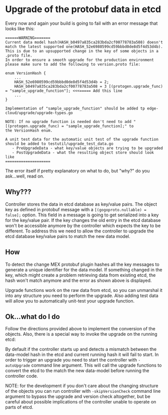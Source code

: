 # Upgrade of the protobuf data in etcd

Every now and again your build is going to fail with an error message that looks like this:

```
======WARNING=======
Current data model hash(HASH_b0497a835ca283bda2cf00778783a508) doesn't match the latest supported one(HASH_52e6980599cd59bbbd0de8d5f4d53d4b).
This is due to an upsupported change in the key of some objects in a .proto file.
In order to ensure a smooth upgrade for the production environment please make sure to add the following to version.proto file:

enum VersionHash {
	...
	HASH_52e6980599cd59bbbd0de8d5f4d53d4b = 2;
	HASH_b0497a835ca283bda2cf00778783a508 = 3 [(protogen.upgrade_func) = "sample_upgrade_function"]; <<<===== Add this line
	...
}

Implementation of "sample_upgrade_function" should be added tp edge-cloud/upgrade/upgrade-types.go

NOTE: If no upgrade function is needed don't need to add "[(protogen.upgrade_func) = "sample_upgrade_function];" to
the VersionHash enum.

A unit test data for the automatic unit test of the upgrade function should be added to testutil/upgrade_test_data.go
   - PreUpgradeData - what key/value objects are trying to be upgraded
   - PostUpgradeData - what the resulting object store should look like
====================
```

The error itself if pretty explanatory on what to do, but "why?" do you ask...well, read on.

## Why???

Controller stores the data in etcd database as key/value pairs. The object key as defined in protobuf message with a `[(gogoproto.nullable) = false];` option. This field in a message is going to get serialized into a key for the key/value pair. If the key changes the old entry in the etcd database won't be accessible anymore by the controller which expects the key to be different. To address this we need to allow the controller to upgrade the etcd database key/value pairs to match the new data model.

## How

To detect the change MEX protobuf plugin hashes all the key messages to generate a unique identifier for the data model. If something changed in the key, which might create a problem retrieving data from existing etcd, the hash won't match anymore and the error as shown above is displayed. 

Upgrade functions work on the raw data from etcd, so you can unmarshal it into any structure you need to perform the upgrade.
Also adding test data will allow you to automatically unit-test your upgrade function.

## Ok...what do I do

Follow the directions provided above to implement the conversion of the objects.
Also, there is a special way to invoke the upgrade on the running etcd:

By default if the controller starts up and detects a mismatch between the data-model hash in the etcd and current running hash it will fail to start. In order to trigger an upgrade you need to start the controller with `-autoUpgrade` command line argument. This will call the upgrade functions to convert the etcd to the match the new data-model before running the controller code. 

NOTE: for the development if you don't care about the changing structure of the objects you can run controller with `-skipVersionCheck` command line argument to bypass the upgrade and version check altogether, but be careful about possible implications of the controller unable to operate on parts of etcd.